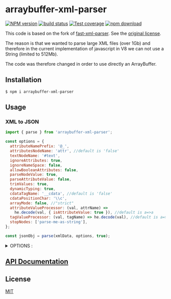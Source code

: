 # arraybuffer-xml-parser

[![NPM version][npm-image]][npm-url]
[![build status][ci-image]][ci-url]
[![Test coverage][codecov-image]][codecov-url]
[![npm download][download-image]][download-url]

This code is based on the fork of [fast-xml-parser](https://www.npmjs.com/package/fast-xml-parser). See the [original license](LICENSE-ORIGINAL).

The reason is that we wanted to parse large XML files (over 1Gb) and therefore in the current implementation of javascript in V8 we can not use a String (limited to 512Mb).

The code was therefore changed in order to use directly an ArrayBuffer.

## Installation

`$ npm i arraybuffer-xml-parser`

## Usage

### XML to JSON

```js
import { parse } from 'arraybuffer-xml-parser';

const options = {
  attributeNamePrefix: '@_',
  attributesNodeName: 'attr', //default is 'false'
  textNodeName: '#text',
  ignoreAttributes: true,
  ignoreNameSpace: false,
  allowBooleanAttributes: false,
  parseNodeValue: true,
  parseAttributeValue: false,
  trimValues: true,
  dynamicTyping: true,
  cdataTagName: '__cdata', //default is 'false'
  cdataPositionChar: '\\c',
  arrayMode: false, //"strict"
  attributeValueProcessor: (val, attrName) =>
    he.decode(val, { isAttributeValue: true }), //default is a=>a
  tagValueProcessor: (val, tagName) => he.decode(val), //default is a=>a
  stopNodes: ['parse-me-as-string'],
};

const jsonObj = parse(xmlData, options, true);
```

<details>
	<summary>OPTIONS :</summary>

- **attributeNamePrefix** : prepend given string to attribute name for identification
- **attributesNodeName**: (Valid name) Group all the attributes as properties of given name.
- **ignoreAttributes** : Ignore attributes to be parsed.
- **ignoreNameSpace** : Remove namespace string from tag and attribute names.
- **allowBooleanAttributes** : a tag can have attributes without any value
- **parseNodeValue** : Parse the value of text node to float, integer, or boolean.
- **parseAttributeValue** : Parse the value of an attribute to float, integer, or boolean.
- **trimValues** : trim string values of an attribute or node
- **cdataTagName** : If specified, parser parse CDATA as nested tag instead of adding it's value to parent tag.
- **cdataPositionChar** : It'll help to covert JSON back to XML without losing CDATA position.
- **arrayMode** : When `false`, a tag with single occurrence is parsed as an object but as an array in case of multiple occurences. When `true`, a tag will be parsed as an array always excluding leaf nodes. When `strict`, all the tags will be parsed as array only. When instance of `RegEx`, only tags will be parsed as array that match the regex. When `function` a tag name is passed to the callback that can be checked.
- **tagValueProcessor** : Process tag value during transformation. Like HTML decoding, word capitalization, etc. Applicable in case of string only.
- **attributeValueProcessor** : Process attribute value during transformation. Like HTML decoding, word capitalization, etc. Applicable in case of string only.
- **stopNodes** : an array of tag names which are not required to be parsed. Instead their values are parsed as string.

</details>

## [API Documentation](https://cheminfo.github.io/arraybuffer-xml-parser/)

## License

[MIT](./LICENSE)

[npm-image]: https://img.shields.io/npm/v/arraybuffer-xml-parser.svg
[npm-url]: https://www.npmjs.com/package/arraybuffer-xml-parser
[ci-image]: https://github.com/cheminfo/arraybuffer-xml-parser/workflows/Node.js%20CI/badge.svg?branch=main
[ci-url]: https://github.com/cheminfo/arraybuffer-xml-parser/actions?query=workflow%3A%22Node.js+CI%22
[codecov-image]: https://img.shields.io/codecov/c/github/cheminfo/arraybuffer-xml-parser.svg
[codecov-url]: https://codecov.io/gh/cheminfo/arraybuffer-xml-parser
[download-image]: https://img.shields.io/npm/dm/arraybuffer-xml-parser.svg
[download-url]: https://www.npmjs.com/package/arraybuffer-xml-parser
